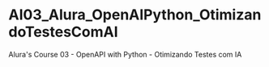 # AI03_Alura_OpenAIPython_OtimizandoTestesComAI
Alura's Course 03 - OpenAPI with Python - Otimizando Testes com IA
